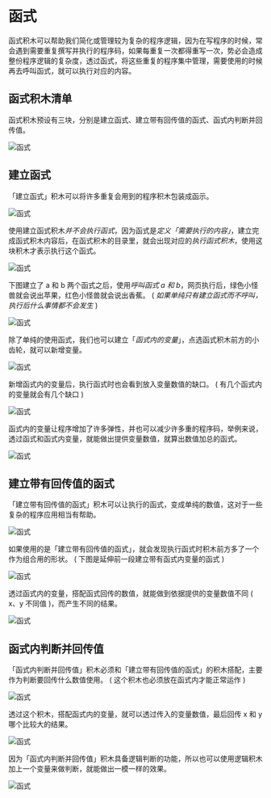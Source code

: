 # 函式

函式积木可以帮助我们简化或管理较为复杂的程序逻辑，因为在写程序的时候，常会遇到需要重复撰写并执行的程序码，如果每重复一次都得重写一次，势必会造成整份程序逻辑的复杂度，透过函式，将这些重复的程序集中管理，需要使用的时候再去呼叫函式，就可以执行对应的内容。

## 函式积木清单

函式积木预设有三块，分别是建立函式、建立带有回传值的函式、函式内判断并回传值。

![函式](../images/zh-tw/docs/webbit/basic/function-01.jpg)

## 建立函式

「建立函式」积木可以将许多重复会用到的程序积木包装成函示。

![函式](../images/zh-tw/docs/webbit/basic/function-03.jpg)

使用建立函式积木*并不会执行函式*，因为函式是*定义「需要执行的内容」*，建立完成函式积木内容后，在函式积木的目录里，就会出现对应的*执行函式积木*，使用这块积木才表示执行这个函式。

![函式](../images/zh-tw/docs/webbit/basic/function-02.jpg)

下图建立了 a 和 b 两个函式之后，使用*呼叫函式 a 和 b*，网页执行后，绿色小怪兽就会说出苹果，红色小怪兽就会说出香蕉。 ( *如果单纯只有建立函式而不呼叫，执行后什么事情都不会发生* )

![函式](../images/zh-tw/docs/webbit/basic/function-05.jpg)

除了单纯的使用函式，我们也可以建立「*函式内的变量*」，点选函式积木前方的小齿轮，就可以新增变量。

![函式](../images/zh-tw/docs/webbit/basic/function-06.gif)

新增函式内的变量后，执行函式时也会看到放入变量数值的缺口。 ( 有几个函式内的变量就会有几个缺口 )

![函式](../images/zh-tw/docs/webbit/basic/function-07.jpg)

函式内的变量让程序增加了许多弹性，并也可以减少许多重的程序码，举例来说，透过函式和函式内变量，就能做出提供变量数值，就算出数值加总的函式。

![函式](../images/zh-tw/docs/webbit/basic/function-08.jpg)

## 建立带有回传值的函式

「建立带有回传值的函式」积木可以让执行的函式，变成单纯的数值，这对于一些复杂的程序应用相当有帮助。

![函式](../images/zh-tw/docs/webbit/basic/function-09.jpg)

如果使用的是「建立带有回传值的函式」，就会发现执行函式时积木前方多了一个作为组合用的形状。 ( 下图是延伸前一段建立带有函式内变量的函式 )

![函式](../images/zh-tw/docs/webbit/basic/function-10.jpg)

透过函式内的变量，搭配函式回传的数值，就能做到依据提供的变量数值不同 ( x、y 不同值 )，而产生不同的结果。

![函式](../images/zh-tw/docs/webbit/basic/function-11.jpg)

## 函式内判断并回传值

「函式内判断并回传值」积木必须和「建立带有回传值的函式」的积木搭配，主要作为判断要回传什么数值使用。 ( 这个积木也必须放在函式内才能正常运作 )

![函式](../images/zh-tw/docs/webbit/basic/function-12.jpg)

透过这个积木，搭配函式内的变量，就可以透过传入的变量数值，最后回传 x 和 y 哪个比较大的结果。

![函式](../images/zh-tw/docs/webbit/basic/function-13.jpg)

因为「函式内判断并回传值」积木具备逻辑判断的功能，所以也可以使用逻辑积木加上一个变量来做判断，就能做出一模一样的效果。

![函式](../images/zh-tw/docs/webbit/basic/function-14.jpg)